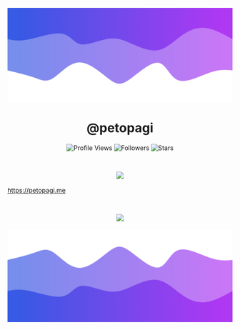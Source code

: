 ![Header](./header.png)

<h1 align="center">@petopagi</h1>
<a href="https://github.com/petopagi"></a>

<p align="center">
  <img height="25" src="https://api.visitorbadge.io/api/VisitorHit?user=petopagi&countColorcountColor&countColor=%23006EFF" alt="Profile Views"/>
  <img height="25" src="https://img.shields.io/github/followers/petopagi?color=4a12ba&style=for-the-badge&logo=github&label=Follow" alt="Followers"/>
  <img height="25" src="https://img.shields.io/github/stars/petopagi?color=f429ff&style=for-the-badge&logo=github&label=Stars" alt="Stars"/>
</p>
<br>
<p align="center">
    <img src="https://skillicons.dev/icons?i=py,go,nodejs,html,cs"/>
</p>

https://petopagi.me

<br>

<p align="center">
  <img src="https://github-readme-stats.vercel.app/api/?username=petopagi&title_color=674fc9&text_color=9f9f9f&show_icons=true&bg_color=00000000&hide_border=true&icon_color=674fc9&hide_title=true&count_private=true" />
</p>

![Footer](./footer.png)
